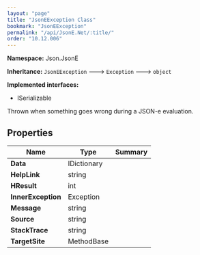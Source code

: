 ```yaml
---
layout: "page"
title: "JsonEException Class"
bookmark: "JsonEException"
permalink: "/api/JsonE.Net/:title/"
order: "10.12.006"
---
```

**Namespace:** Json.JsonE

**Inheritance:**
`JsonEException`
 🡒 
`Exception`
 🡒 
`object`

**Implemented interfaces:**

- ISerializable

Thrown when something goes wrong during a JSON-e evaluation.

## Properties

| Name | Type | Summary |
|---|---|---|
| **Data** | IDictionary |  |
| **HelpLink** | string |  |
| **HResult** | int |  |
| **InnerException** | Exception |  |
| **Message** | string |  |
| **Source** | string |  |
| **StackTrace** | string |  |
| **TargetSite** | MethodBase |  |

